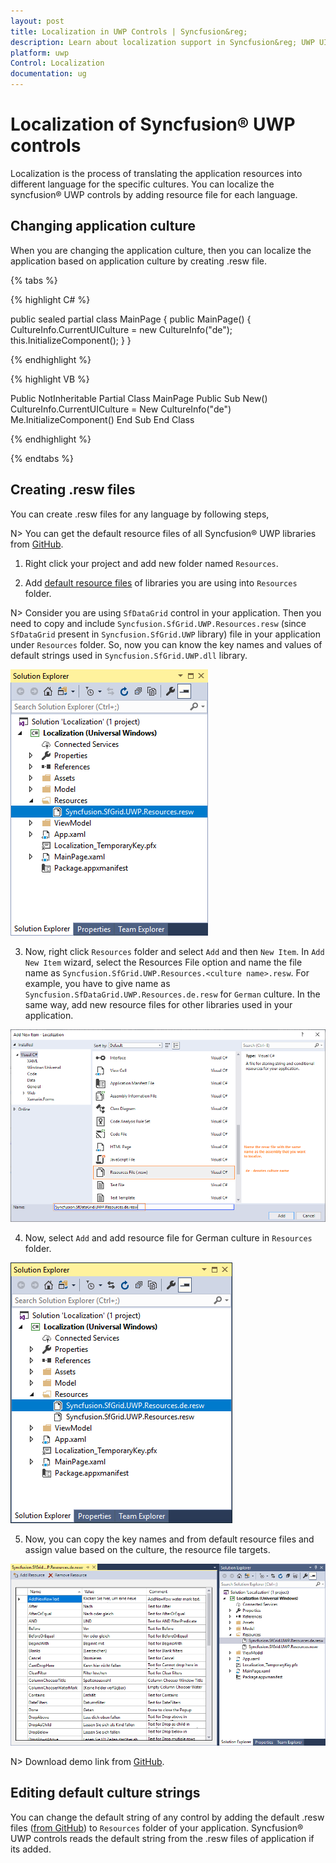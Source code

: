 ```yaml
---
layout: post
title: Localization in UWP Controls | Syncfusion&reg;
description: Learn about localization support in Syncfusion&reg; UWP UI controls using .resw files and explains editing default strings of UWP controls.
platform: uwp
Control: Localization
documentation: ug
---
```


# Localization of Syncfusion&reg; UWP controls

Localization is the process of translating the application resources into different language for the specific cultures. You can localize the syncfusion&reg; UWP controls by adding resource file for each language.

## Changing application culture

When you are changing the application culture, then you can localize the application based on application culture by creating .resw file.

{% tabs %}

{% highlight C# %}

public sealed partial class MainPage
{
    public MainPage()
    {
        CultureInfo.CurrentUICulture = new CultureInfo("de");
        this.InitializeComponent();
    }
}

{% endhighlight %}

{% highlight VB %}

Public NotInheritable Partial Class MainPage
	Public Sub New()
		CultureInfo.CurrentUICulture = New CultureInfo("de")
		Me.InitializeComponent()
	End Sub
End Class

{% endhighlight %}

{% endtabs %}

## Creating .resw files

You can create .resw files for any language by following steps,

N> You can get the default resource files of all Syncfusion&reg; UWP libraries from [GitHub](https://github.com/syncfusion/uwp-controls-localization-resource-files).

1) Right click your project and add new folder named `Resources`.

2) Add [default resource files](https://github.com/syncfusion/uwp-controls-localization-resource-files) of libraries you are using into `Resources` folder.

N> Consider you are using `SfDataGrid` control in your application. Then you need to copy and include `Syncfusion.SfGrid.UWP.Resources.resw` (since `SfDataGrid` present in `Syncfusion.SfGrid.UWP` library) file in your application under `Resources` folder. So, now you can know the key names and values of default strings used in `Syncfusion.SfGrid.UWP.dll` library.

![UWP datagrid Localization](Localization_images/uwp-default-resw-file.png)

3) Now, right click `Resources` folder and select `Add` and then `New Item`. In `Add New Item` wizard, select the Resources File option and name the file name as `Syncfusion.SfGrid.UWP.Resources.<culture name>.resw`. For example, you have to give name as `Syncfusion.SfDataGrid.UWP.Resources.de.resw` for `German` culture. In the same way, add new resource files for other libraries used in your application.

![adding resource file in UWP control](Localization_images/uwp-adding-resource-file.png)

4) Now, select `Add` and add resource file for German culture in `Resources` folder.

![UWP control localization using .resw file](Localization_images/uwp-resw-file-to-localize.png)

5) Now, you can  copy the key names and from default resource files and assign value based on the culture, the resource file targets.

![UWP datagrid localized .resw file](Localization_images/uwp-localized-resw-file.png)

N> Download demo link from [GitHub](https://github.com/SyncfusionExamples/uwp-datagrid-localization).

## Editing default culture strings

You can change the default string of any control by adding the default .resw files ([from GitHub](https://github.com/syncfusion/uwp-controls-localization-resource-files)) to `Resources` folder of your application. Syncfusion&reg; UWP controls reads the default string from the .resw files of application if its added.
